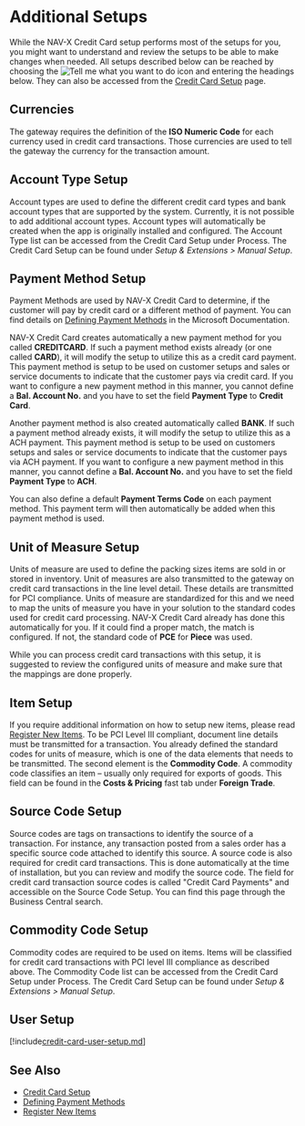 # Additional Setups

While the NAV-X Credit Card setup performs most of the setups for you, you might want to understand and review the setups to be able to make changes when needed. All setups described below can be reached by choosing the ![Tell me what you want to do](/images/magnifying-glass.gif) icon and entering the headings below. They can also be accessed from the [Credit Card Setup](credit-card-setup.md) page.

## Currencies

The gateway requires the definition of the **ISO Numeric Code** for each currency used in credit card transactions. Those currencies are used to tell the gateway the currency for the transaction amount.

## Account Type Setup

Account types are used to define the different credit card types and bank account types that are supported by the system. Currently, it is not possible to add additional account types. Account types will automatically be created when the app is originally installed and configured. The Account Type list can be accessed from the Credit Card Setup under Process. The Credit Card Setup can be found under *Setup & Extensions > Manual Setup*.

## Payment Method Setup

Payment Methods are used by NAV-X Credit Card to determine, if the customer will pay by credit card or a different method of payment. You can find details on [Defining Payment Methods](https://docs.microsoft.com/en-US/dynamics365/business-central/finance-payment-methods) in the Microsoft Documentation.

NAV-X Credit Card creates automatically a new payment method for you called **CREDITCARD**. If such a payment method exists already (or one called **CARD**), it will modify the setup to utilize this as a credit card payment. This payment method is setup to be used on customer setups and sales or service documents to indicate that the customer pays via credit card. If you want to configure a new payment method in this manner, you cannot define a **Bal. Account No.** and you have to set the field **Payment Type** to **Credit Card**.

Another payment method is also created automatically called **BANK**. If such a payment method already exists, it will modify the setup to utilize this as a ACH payment. This payment method is setup to be used on customers setups and sales or service documents to indicate that the customer pays via ACH payment. If you want to configure a new payment method in this manner, you cannot define a **Bal. Account No.** and you have to set the field **Payment Type** to **ACH**.

You can also define a default **Payment Terms Code** on each payment method. This payment term will then automatically be added when this payment method is used.

## Unit of Measure Setup

Units of measure are used to define the packing sizes items are sold in or stored in inventory. Unit of measures are also transmitted to the gateway on credit card transactions in the line level detail. These details are transmitted for PCI compliance. Units of measure are standardized for this and we need to map the units of measure you have in your solution to the standard codes used for credit card processing. NAV-X Credit Card already has done this automatically for you. If it could find a proper match, the match is configured. If not, the standard code of **PCE** for **Piece** was used.

While you can process credit card transactions with this setup, it is suggested to review the configured units of measure and make sure that the mappings are done properly.

## Item Setup

If you require additional information on how to setup new items, please read [Register New Items](https://docs.microsoft.com/en-US/dynamics365/business-central/inventory-how-register-new-items). To be PCI Level III compliant, document line details must be transmitted for a transaction. You already defined the standard codes for units of measure, which is one of the data elements that needs to be transmitted. The second element is the **Commodity Code**. A commodity code classifies an item – usually only required for exports of goods. This field can be found in the **Costs & Pricing** fast tab under **Foreign Trade**.

## Source Code Setup

Source codes are tags on transactions to identify the source of a transaction. For instance, any transaction posted from a sales order has a specific source code attached to identify this source. A source code is also required for credit card transactions. This is done automatically at the time of installation, but you can review and modify the source code. The field for credit card transaction source codes is called "Credit Card Payments" and accessible on the Source Code Setup. You can find this page through the Business Central search.

## Commodity Code Setup

Commodity codes are required to be used on items. Items will be classified for credit card transactions with PCI level III compliance as described above. The Commodity Code list can be accessed from the Credit Card Setup under Process. The Credit Card Setup can be found under *Setup & Extensions > Manual Setup*.

## User Setup

[!include[credit-card-user-setup.md](includes/credit-card-user-setup.md)]

## See Also

- [Credit Card Setup](credit-card-setup.md)
- [Defining Payment Methods](https://docs.microsoft.com/en-US/dynamics365/business-central/finance-payment-methods)
- [Register New Items](https://docs.microsoft.com/en-US/dynamics365/business-central/inventory-how-register-new-items)

